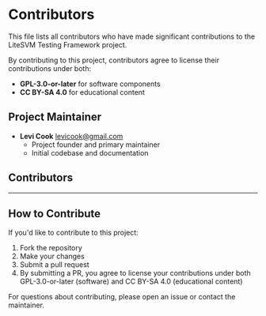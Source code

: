 # Contributors

This file lists all contributors who have made significant contributions to the LiteSVM Testing Framework project.

By contributing to this project, contributors agree to license their contributions under both:
- **GPL-3.0-or-later** for software components
- **CC BY-SA 4.0** for educational content

## Project Maintainer

- **Levi Cook** <levicook@gmail.com>
  - Project founder and primary maintainer
  - Initial codebase and documentation

## Contributors

<!-- 
Contributors are listed alphabetically by first name.
Add new contributors here when they make their first significant contribution.

Format:
- **Full Name** <email@example.com>
  - Brief description of contributions
  - Date of first contribution
-->

---

## How to Contribute

If you'd like to contribute to this project:

1. Fork the repository
2. Make your changes
3. Submit a pull request
4. By submitting a PR, you agree to license your contributions under both GPL-3.0-or-later (software) and CC BY-SA 4.0 (educational content)

For questions about contributing, please open an issue or contact the maintainer. 